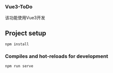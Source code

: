 ###  Vue3-ToDo

该功能使用Vue3开发



## Project setup

```
npm install
```

### Compiles and hot-reloads for development

```
npm run serve
```

### 

